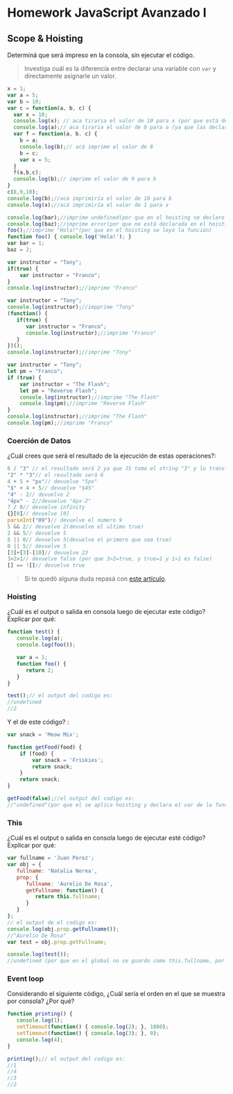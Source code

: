 
# Homework JavaScript Avanzado I

## Scope & Hoisting

Determiná que será impreso en la consola, sin ejecutar el código.

> Investiga cuál es la diferencia entre declarar una variable con `var` y directamente asignarle un valor.

```javascript
x = 1;
var a = 5;
var b = 10;
var c = function(a, b, c) {
  var x = 10;
  console.log(x); // aca tiraria el valor de 10 para x (por que está definido dentro del contexto)
  console.log(a);// aca tiraria el valor de 8 para a (ya que las declara en la funcion, entonces les guarda un lugar en memoria, y despues llama la función con valor 8)
  var f = function(a, b, c) {
    b = a;
    console.log(b);// acá imprime el valor de 8
    b = c;
    var x = 5;
  }
  f(a,b,c);
  console.log(b);// imprime el valor de 9 para b
}
c(8,9,10);
console.log(b);//aca imprimiría el valor de 10 para b
console.log(x);//acá imprimiría el valor de 1 para x
```

```javascript
console.log(bar);//imprime undefined(por que en el hoisting se declaro pero no se aplico valor)
console.log(baz);//imprime error(por que no está declarada en el hoisting)
foo();//imprime "Hola!"(por que en el hoisting se leyó la función)
function foo() { console.log('Hola!'); }
var bar = 1;
baz = 2;
```

```javascript
var instructor = "Tony";
if(true) {
    var instructor = "Franco";
}
console.log(instructor);//imprime "Franco"
```

```javascript
var instructor = "Tony";
console.log(instructor);//impprime "Tony"
(function() {
   if(true) {
      var instructor = "Franco";
      console.log(instructor);//imprime "Franco"
   }
})();
console.log(instructor);//imprime "Tony"
```

```javascript
var instructor = "Tony";
let pm = "Franco";
if (true) {
    var instructor = "The Flash";
    let pm = "Reverse Flash";
    console.log(instructor);//imprime "The Flash"
    console.log(pm);//imprime "Reverse Flash"
}
console.log(instructor);//imprime "The Flash"
console.log(pm);//imprime "Franco"
```
### Coerción de Datos

¿Cuál crees que será el resultado de la ejecución de estas operaciones?:

```javascript
6 / "3" // el resultado será 2 ya que JS toma el string "3" y lo transforma automaticamente a numero
"2" * "3"// el resultado será 6
4 + 5 + "px"// devuelve "5px"
"$" + 4 + 5// devuelve "$45"
"4" - 2// devuelve 2
"4px" - 2//devuelve "4px-2"
7 / 0// devuelve infinity
{}[0]// devuelve [0]
parseInt("09")// devuelve el numero 9
5 && 2// devuelve 2(devuelve el ultimo true)
2 && 5// devuelve 5
5 || 0// devuelve 5(devuelve el primero que sea true)
0 || 5// devuelve 5
[3]+[3]-[10]// devuelve 23
3>2>1// devuelve false (por que 3>2=true, y true=1 y 1>1 es false)
[] == ![]// devuelve true
```

> Si te quedó alguna duda repasá con [este artículo](http://javascript.info/tutorial/object-conversion).


### Hoisting

¿Cuál es el output o salida en consola luego de ejecutar este código? Explicar por qué:

```javascript
function test() {
   console.log(a);
   console.log(foo());

   var a = 1;
   function foo() {
      return 2;
   }
}

test();// el output del codigo es:
//undefined
//2
```

Y el de este código? :

```javascript
var snack = 'Meow Mix';

function getFood(food) {
    if (food) {
        var snack = 'Friskies';
        return snack;
    }
    return snack;
}

getFood(false);//el output del codigo es:
//"undefined"(por que el se aplica hoisting y declara el var de la funcion pero no se le asigna valor pq no pasa el true, entonces quedó declarada la variable pero no con valor)
```


### This

¿Cuál es el output o salida en consola luego de ejecutar esté código? Explicar por qué:

```javascript
var fullname = 'Juan Perez';
var obj = {
   fullname: 'Natalia Nerea',
   prop: {
      fullname: 'Aurelio De Rosa',
      getFullname: function() {
         return this.fullname;
      }
   }
};
// el output de el codigo es:
console.log(obj.prop.getFullname());
//"Aurelio De Rosa"
var test = obj.prop.getFullname;

console.log(test());
//undefined (por que en el global no se guardo como this.fullname, por lo cual no está definido)
```

### Event loop

Considerando el siguiente código, ¿Cuál sería el orden en el que se muestra por consola? ¿Por qué?

```javascript
function printing() {
   console.log(1);
   setTimeout(function() { console.log(2); }, 1000);
   setTimeout(function() { console.log(3); }, 0);
   console.log(4);
}

printing();// el output del codigo es:
//1
//4
//3
//2
```
